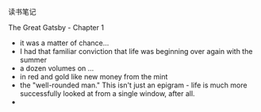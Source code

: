 
读书笔记

The Great Gatsby - Chapter 1

- it was a matter of chance...
- I had that familiar conviction that life was beginning over again with the summer
- a dozen volumes on ...
- in red and gold like new money from the mint
- the "well-rounded man." This isn't just an epigram - life is much more successfully looked at from a single window, after all.
- 